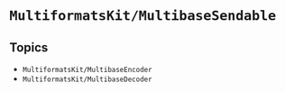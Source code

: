 #  ``MultiformatsKit/MultibaseSendable``

## Topics

- ``MultiformatsKit/MultibaseEncoder``
- ``MultiformatsKit/MultibaseDecoder``
